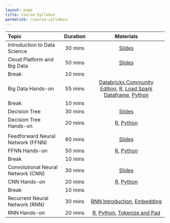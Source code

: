 ```yaml
---
layout: page
title: Course Syllabus
permalink: /course-syllabus/
---
```


| Topic | Duration | Materials |
| :--- | :---: | :---: |
| Introduction to Data Science | 30 mins | [Slides](https://course2021.scientistcafe.com/slides/01introduction/introduction)   |
| Cloud Platform and Big Data | 50 mins | [Slides](https://docs.google.com/presentation/d/1jWO1-Nloms0x1btYLevUqTBcycZo1SV_cvE9rmg24tM/edit?usp=sharing)   |
| Break | 10 mins |  |
| Big Data Hands-on | 55 mins | [Databricks Community Edition](https://databricks.com/try-databricks), [R](https://databricks-prod-cloudfront.cloud.databricks.com/public/4027ec902e239c93eaaa8714f173bcfc/3981279215211072/4269117185296595/78755435857845/latest.html), [Load Spark Dataframe](https://github.com/happyrabbit/IntroDataScience/blob/master/Python/LoadDatasetSpark.ipynb), [Python](https://github.com/happyrabbit/IntroDataScience/blob/master/Python/PysparkETL.ipynb)  |
| Break | 10 mins |  |
| Decision Tree | 30 mins |[Slides](https://course2021.scientistcafe.com/slides/03Tree/Tree.html) |
| Decision Tree Hands-on | 20 mins | [R](https://databricks-prod-cloudfront.cloud.databricks.com/public/4027ec902e239c93eaaa8714f173bcfc/3981279215211072/2153523447602836/78755435857845/latest.html), [Python](https://github.com/happyrabbit/IntroDataScience/blob/master/Python/TreeBasedModels.ipynb)  |
|  |  |  |
| Feedforward Neural Network (FFNN) | 60 mins | [Slides](https://course2021.scientistcafe.com/slides/02DeepLearning/DNN/DNN_Intro.html)   |
| FFNN Hands-on | 50 mins | [R](https://databricks-prod-cloudfront.cloud.databricks.com/public/4027ec902e239c93eaaa8714f173bcfc/3981279215211072/4269117185296628/78755435857845/latest.html), [Python](https://github.com/happyrabbit/IntroDataScience/blob/master/Python/FFNN.ipynb) |
| Break | 10 mins |  |
| Convolutional Neural Network (CNN) | 30 mins | [Slides](https://course2021.scientistcafe.com/slides/02DeepLearning/CNN/CNN_Intro.html)   |
| CNN Hands-on | 20 mins | [R](https://databricks-prod-cloudfront.cloud.databricks.com/public/4027ec902e239c93eaaa8714f173bcfc/3981279215211072/1821707097719970/78755435857845/latest.html), [Python](https://github.com/happyrabbit/IntroDataScience/blob/master/Python/CNN.ipynb)  |
| Break | 10 mins |  |
| Recurrent Neural Network (RNN) | 30 mins | [RNN Introduction](https://course2021.scientistcafe.com/slides/02DeepLearning/RNN/RNN_Intro.html), [Embedding](https://course2021.scientistcafe.com/slides/02DeepLearning/RNN/RNN_Embedding.html) |
| RNN Hands-on | 20 mins | [R](https://databricks-prod-cloudfront.cloud.databricks.com/public/4027ec902e239c93eaaa8714f173bcfc/3981279215211072/3137931017799475/78755435857845/latest.html), [Python](https://github.com/happyrabbit/IntroDataScience/blob/master/Python/RNN.ipynb), [Tokenize and Pad](https://github.com/happyrabbit/IntroDataScience/blob/master/Python/TokenizingPadding.ipynb) |
